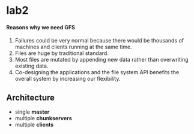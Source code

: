 # lab2

#### Reasons why we need GFS
1. Failures could be very normal because there would be thousands of machines and clients running at the same time.
2. Files are huge by traditional standard.
3. Most files are mutated by appending new data rather than overwriting existing data.
4. Co-designing the applications and the file system API benefits the overall system by increasing our flexibility.


## Architecture
* single **master**
* multiple **chunkservers**
* multiple **clients**


